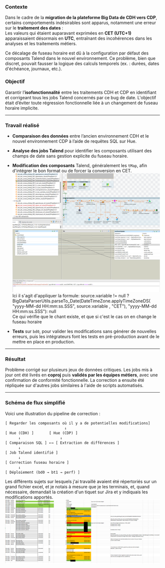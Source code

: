 ### Contexte

Dans le cadre de la **migration de la plateforme Big Data de CDH vers CDP**, certains comportements indésirables sont apparus, notamment une erreur sur le **traitement des dates** :\
Les valeurs qui étaient auparavant exprimées en **CET (UTC+1)** apparaissaient désormais en **UTC**, entraînant des incohérences dans les analyses et les traitements métiers.

Ce décalage de fuseau horaire est dû à la configuration par défaut des composants Talend dans le nouvel environnement. Ce problème, bien que discret, pouvait fausser la logique des calculs temporels (ex. : durées, dates d'échéance, journaux, etc.).

### Objectif

Garantir l’**isofonctionnalité** entre les traitements CDH et CDP en identifiant et corrigeant tous les jobs Talend concernés par ce bug de date. L'objectif était d’éviter toute régression fonctionnelle liée à un changement de fuseau horaire implicite.

---

### Travail réalisé

* **Comparaison des données** entre l’ancien environnement CDH et le nouvel environnement CDP à l’aide de requêtes SQL sur Hue.
* **Analyse des jobs Talend** pour identifier les composants utilisant des champs de date sans gestion explicite du fuseau horaire.
* **Modification des composants** Talend, généralement les `tMap`, afin d'intégrer le bon format ou de forcer la conversion en CET.
![image](/img/talend.png)
![image](/img/date.png)\
Ici il s'agit d'appliquer la formule: source.variable != null ?
BigDataParserUtils.parseTo_Date(DateTimeZone.applyTimeZoneDS( "yyyy-MM-dd HH:mm:ss.SSS", source.variable  , "CET"), "yyyy-MM-dd HH:mm:ss.SSS"): null \
Ce qui vérifie que le chant existe, et que si c'est le cas on en change le fuseau horaire

* **Tests** sur `bd0`, pour valider les modifications sans générer de nouvelles erreurs, puis les intégrateurs font les tests en pré-production avant de le mettre en place en production.

---

### Résultat

Problème corrigé sur plusieurs jeux de données critiques.
Les jobs mis à jour ont été livrés en **coproj** puis **validés par les équipes métiers**, avec une confirmation de conformité fonctionnelle.
La correction a ensuite été répliquée sur d'autres jobs similaires à l'aide de scripts automatisés.

---

### Schéma de flux simplifié

Voici une illustration du pipeline de correction :

```
[ Regarder les composants où il y a de potentielles modifications]
                           ↓
[ Hue (CDH) ]       [ Hue (CDP) ]
      ↓                  ↓
[ Comparaison SQL ] ←→ [ Extraction de différences ]
      ↓
[ Job Talend identifié ]
      ↓
[ Correction fuseau horaire ]
      ↓
[ Déploiement (bd0 → bt1 → perf) ]
```

Les différents sujets sur lesquels j'ai travaillé avaient été répertoriés sur un grand fichier excel, et je notais à mesure que je les terminais, et, quand nécessaire, demandait la création d'un tiquet sur Jira et y indiquais les modifications apportés.
![excel](/img/excel.png)